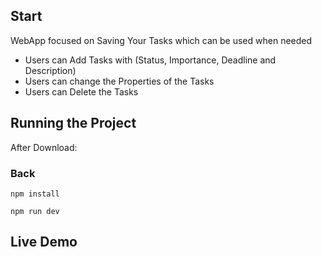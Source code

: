 ## Start

WebApp focused on Saving Your Tasks which can be used when needed

- Users can Add Tasks with (Status, Importance, Deadline and Description)
- Users can change the Properties of the Tasks
- Users can Delete the Tasks

## Running the Project

After Download:

### Back

`npm install`

`npm run dev`

## Live Demo
